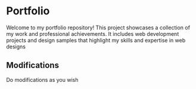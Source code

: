 # Portfolio
Welcome to my portfolio repository! This project showcases a collection of my work and professional achievements. It includes web development projects and design samples that highlight my skills and expertise in web designs

## Modifications
Do modifications as you wish
